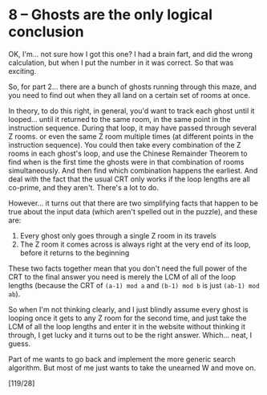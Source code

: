 # 8 &ndash; Ghosts are the only logical conclusion
OK, I'm... not sure how I got this one? I had a brain fart, and did the wrong calculation, but when I put the number in it was correct. So that was exciting.

So, for part 2... there are a bunch of ghosts running through this maze, and you need to find out when they all land on a certain set of rooms at once.

In theory, to do this right, in general, you'd want to track each ghost until it looped... until it returned to the same room, in the same point in the instruction sequence. During that loop, it may have passed through several Z rooms. or even the same Z room multiple times (at different points in the instruction sequence). You could then take every combination of the Z rooms in each ghost's loop, and use the Chinese Remainder Theorem to find when is the first time the ghosts were in that combination of rooms simultaneously. And then find which combination happens the earliest. And deal with the fact that the usual CRT only works if the loop lengths are all co-prime, and they aren't. There's a lot to do.

However... it turns out that there are two simplifying facts that happen to be true about the input data (which aren't spelled out in the puzzle), and these are:
1. Every ghost only goes through a single Z room in its travels
2. The Z room it comes across is always right at the very end of its loop, before it returns to the beginning

These two facts together mean that you don't need the full power of the CRT to  the final answer you need is merely the LCM of all of the loop lengths (because the CRT of `(a-1) mod a` and `(b-1) mod b` is just `(ab-1) mod ab`).

So when I'm not thinking clearly, and I just blindly assume every ghost is looping once it gets to any Z room for the second time, and just take the LCM of all the loop lengths and enter it in the website without thinking it through, I get lucky and it turns out to be the right answer. Which... neat, I guess.

Part of me wants to go back and implement the more generic search algorithm. But most of me just wants to take the unearned W and move on.

[119/28]

